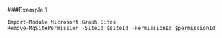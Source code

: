 ###Example 1
```
Import-Module Microsoft.Graph.Sites
Remove-MgSitePermission -SiteId $siteId -PermissionId $permissionId
```
